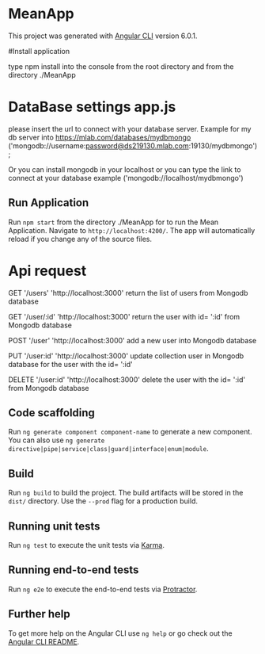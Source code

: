# MeanApp

This project was generated with [Angular CLI](https://github.com/angular/angular-cli) version 6.0.1.

#Install application

type npm install into the console from the root directory and from the directory ./MeanApp


# DataBase settings app.js

please insert the url to connect with your database server. Example for my db server into https://mlab.com/databases/mydbmongo ('mongodb://username:password@ds219130.mlab.com:19130/mydbmongo'); 

Or you can install mongodb in your localhost or you can type the link to connect at your database example ('mongodb://localhost/mydbmongo')

## Run Application

Run `npm start` from the directory ./MeanApp for to run the Mean Application. Navigate to `http://localhost:4200/`. The app will automatically reload if you change any of the source files.



# Api request

GET  '/users'      'http://localhost:3000'  return the list of users from  Mongodb database

GET  '/user/:id'    'http://localhost:3000'  return the user with id= ':id' from  Mongodb database

POST  '/user'      'http://localhost:3000'  add a new user into Mongodb database

PUT '/user:id'     'http://localhost:3000'  update collection user in Mongodb database for the user with the id= ':id'  

DELETE '/user:id'  'http://localhost:3000'  delete the user with the id= ':id' from Mongodb database

## Code scaffolding

Run `ng generate component component-name` to generate a new component. You can also use `ng generate directive|pipe|service|class|guard|interface|enum|module`.

## Build

Run `ng build` to build the project. The build artifacts will be stored in the `dist/` directory. Use the `--prod` flag for a production build.

## Running unit tests

Run `ng test` to execute the unit tests via [Karma](https://karma-runner.github.io).

## Running end-to-end tests

Run `ng e2e` to execute the end-to-end tests via [Protractor](http://www.protractortest.org/).

## Further help

To get more help on the Angular CLI use `ng help` or go check out the [Angular CLI README](https://github.com/angular/angular-cli/blob/master/README.md).
